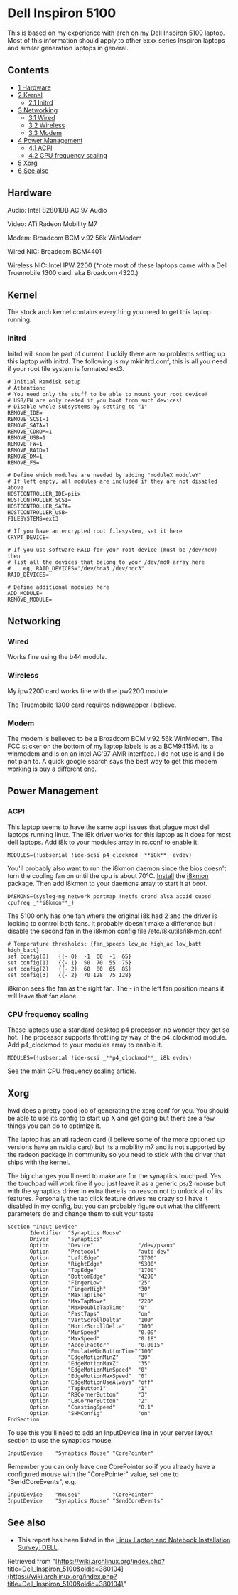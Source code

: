 # Dell Inspiron 5100

This is based on my experience with arch on my Dell Inspiron 5100 laptop. Most of this information should apply to other 5xxx series Inspiron laptops and similar generation laptops in general.

## Contents

*   [1 Hardware](#Hardware)
*   [2 Kernel](#Kernel)
    *   [2.1 Initrd](#Initrd)
*   [3 Networking](#Networking)
    *   [3.1 Wired](#Wired)
    *   [3.2 Wireless](#Wireless)
    *   [3.3 Modem](#Modem)
*   [4 Power Management](#Power_Management)
    *   [4.1 ACPI](#ACPI)
    *   [4.2 CPU frequency scaling](#CPU_frequency_scaling)
*   [5 Xorg](#Xorg)
*   [6 See also](#See_also)

## Hardware

Audio: Intel 82801DB AC'97 Audio

Video: ATi Radeon Mobility M7

Modem: Broadcom BCM v.92 56k WinModem

Wired NIC: Broadcom BCM4401

Wireless NIC: Intel IPW 2200 (*note most of these laptops came with a Dell Truemobile 1300 card. aka Broadcom 4320.)

## Kernel

The stock arch kernel contains everything you need to get this laptop running.

### Initrd

Initrd will soon be part of current. Luckily there are no problems setting up this laptop with initrd. The following is my mkinitrd.conf, this is all you need if your root file system is formated ext3.

```
# Initial Ramdisk setup
# Attention:
# You need only the stuff to be able to mount your root device!
# USB/FW are only needed if you boot from such devices!
# Disable whole subsystems by setting to "1"
REMOVE_IDE=
REMOVE_SCSI=1
REMOVE_SATA=1
REMOVE_CDROM=1
REMOVE_USB=1
REMOVE_FW=1
REMOVE_RAID=1
REMOVE_DM=1
REMOVE_FS=

# Define which modules are needed by adding "moduleX moduleY"
# If left empty, all modules are included if they are not disabled above
HOSTCONTROLLER_IDE=piix
HOSTCONTROLLER_SCSI=
HOSTCONTROLLER_SATA=
HOSTCONTROLLER_USB=
FILESYSTEMS=ext3

# If you have an encrypted root filesystem, set it here
CRYPT_DEVICE=

# If you use software RAID for your root device (must be /dev/md0) then
# list all the devices that belong to your /dev/md0 array here
#    eg, RAID_DEVICES="/dev/hda3 /dev/hdc3"
RAID_DEVICES=

# Define additional modules here
ADD_MODULE=
REMOVE_MODULE=

```

## Networking

### Wired

Works fine using the b44 module.

### Wireless

My ipw2200 card works fine with the ipw2200 module.

The Truemobile 1300 card requires ndiswrapper I believe.

### Modem

The modem is believed to be a Broadcom BCM v.92 56k WinModem. The FCC sticker on the bottom of my laptop labels is as a BCM9415M. Its a winmodem and is on an intel AC'97 AMR interface. I do not use is and I do not plan to. A quick google search says the best way to get this modem working is buy a different one.

## Power Management

### ACPI

This laptop seems to have the same acpi issues that plague most dell laptops running linux. The i8k driver works for this laptop as it does for most dell laptops. Add i8k to your modules array in rc.conf to enable it.

```
MODULES=(!usbserial !ide-scsi p4_clockmod _**i8k**_ evdev)

```

You'll probably also want to run the i8kmon daemon since the bios doesn't turn the cooling fan on until the cpu is about 70°C. [Install](/index.php/Install "Install") the [i8kmon](https://www.archlinux.org/packages/?name=i8kmon) package. Then add i8kmon to your daemons array to start it at boot.

```
DAEMONS=(syslog-ng network portmap !netfs crond alsa acpid cupsd cpufreq _**i8kmon**_)

```

The 5100 only has one fan where the original i8k had 2 and the driver is looking to control both fans. It probably doesn't make a difference but I disable the second fan in the i8kmon config file /etc/i8kutils/i8kmon.conf

```
# Temperature thresholds: {fan_speeds low_ac high_ac low_batt high_batt}
set config(0)   {{- 0}  -1  60  -1  65}
set config(1)   {{- 1}  50  70  55  75}
set config(2)   {{- 2}  60  80  65  85}
set config(3)   {{- 2}  70 128  75 128}

```

i8kmon sees the fan as the right fan. The - in the left fan position means it will leave that fan alone.

### CPU frequency scaling

These laptops use a standard desktop p4 processor, no wonder they get so hot. The processor supports throttling by way of the p4_clockmod module. Add p4_clockmod to your modules array to enable it.

```
MODULES=(!usbserial !ide-scsi _**p4_clockmod**_ i8k evdev)

```

See the main [CPU frequency scaling](/index.php/CPU_frequency_scaling "CPU frequency scaling") article.

## Xorg

hwd does a pretty good job of generating the xorg.conf for you. You should be able to use its config to start up X and get going but there are a few things you can do to optimize it.

The laptop has an ati radeon card (I believe some of the more optioned up versions have an nvidia card) but its a mobility m7 and is not supported by the radeon package in community so you need to stick with the driver that ships with the kernel.

The big changes you'll need to make are for the synaptics touchpad. Yes the touchpad will work fine if you just leave it as a generic ps/2 mouse but with the synaptics driver in extra there is no reason not to unlock all of its features. Personally the tap click feature drives me crazy so I have it disabled in my config, but you can probably figure out what the different parameters do and change them to suit your taste

```
Section "Input Device"
       Identifier  "Synaptics Mouse"
       Driver      "synaptics"
       Option      "Device"              "/dev/psaux"
       Option      "Protocol"            "auto-dev"
       Option      "LeftEdge"            "1700"
       Option      "RightEdge"           "5300"
       Option      "TopEdge"             "1700"
       Option      "BottomEdge"          "4200"
       Option      "FingerLow"           "25"
       Option      "FingerHigh"          "30"
       Option      "MaxTapTime"          "0"
       Option      "MaxTapMove"          "220"
       Option      "MaxDoubleTapTime"    "0"
       Option      "FastTaps"            "on"
       Option      "VertScrollDelta"     "100"
       Option      "HorizScrollDelta"    "100"
       Option      "MinSpeed"            "0.09"
       Option      "MaxSpeed"            "0.18"
       Option      "AccelFactor"         "0.0015"
       Option      "EmulateMidButtonTime""100"
       Option      "EdgeMotionMinZ"      "30"
       Option      "EdgeMotionMaxZ"      "35"
       Option      "EdgeMotionMinSpeed"  "0"
       Option      "EdgeMotionMaxSpeed"  "0"
       Option      "EdgeMotionUseAlways" "off"
       Option      "TapButton1"          "1"
       Option      "RBCornerButton"      "3"
       Option      "LBCornerButton"      "2"
       Option      "CoastingSpeed"       "0.1"
       Option      "SHMConfig"           "on"
EndSection

```

To use this you'll need to add an InputDevice line in your server layout section to use the synaptics mouse.

```
InputDevice    "Synaptics Mouse" "CorePointer"

```

Remember you can only have one CorePointer so if you already have a configured mouse with the "CorePointer" value, set one to "SendCoreEvents", e.g.

```
InputDevice    "Mouse1"          "CorePointer"
InputDevice    "Synaptics Mouse" "SendCoreEvents"

```

## See also

*   This report has been listed in the [Linux Laptop and Notebook Installation Survey: DELL](http://tuxmobil.org/dell.html).

Retrieved from "[https://wiki.archlinux.org/index.php?title=Dell_Inspiron_5100&oldid=380104](https://wiki.archlinux.org/index.php?title=Dell_Inspiron_5100&oldid=380104)"